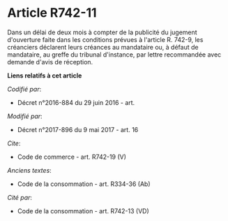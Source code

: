 # Article R742-11

Dans un délai de deux mois à compter de la publicité du jugement d'ouverture faite dans les conditions prévues à l'article R.
742-9, les créanciers déclarent leurs créances au mandataire ou, à défaut de mandataire, au greffe du tribunal d'instance,
par lettre recommandée avec demande d'avis de réception.

**Liens relatifs à cet article**

_Codifié par_:

  - Décret n°2016-884 du 29 juin 2016 - art.

_Modifié par_:

  - Décret n°2017-896 du 9 mai 2017 - art. 16

_Cite_:

  - Code de commerce - art. R742-19 (V)

_Anciens textes_:

  - Code de la consommation - art. R334-36 (Ab)

_Cité par_:

  - Code de la consommation - art. R742-13 (VD)
